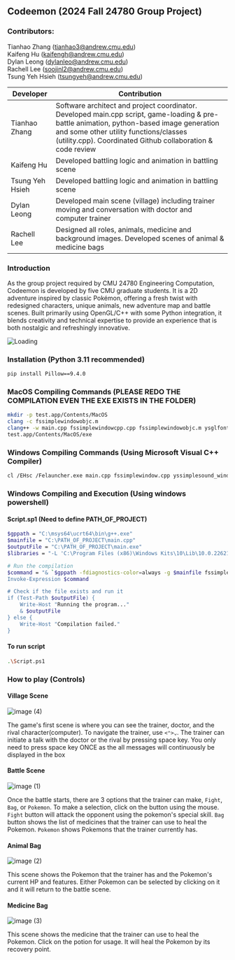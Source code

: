 ## Codeemon (2024 Fall 24780 Group Project)

### Contributors: 
Tianhao Zhang (tianhao3@andrew.cmu.edu)  
Kaifeng Hu (kaifengh@andrew.cmu.edu)  
Dylan Leong (dylanleo@andrew.cmu.edu)  
Rachell Lee (soojinl2@andrew.cmu.edu)  
Tsung Yeh Hsieh (tsungyeh@andrew.cmu.edu)  

| Developer | Contribution |
|----------|----------|
| Tianhao Zhang    | Software architect and project coordinator. Developed main.cpp script, game-loading & pre-battle animation, python-based image generation and some other utility functions/classes (utility.cpp). Coordinated Github collaboration & code review|
| Kaifeng Hu    | Developed battling logic and animation in battling scene |
| Tsung Yeh Hsieh    | Developed battling logic and animation in battling scene    |
| Dylan Leong    | Developed main scene (village) including trainer moving and conversation with doctor and computer trainer |
| Rachell Lee    | Designed all roles, animals, medicine and background images. Developed scenes of animal & medicine bags  |

### Introduction
As the group project required by CMU 24780 Engineering Computation, Codeemon is developed by five CMU graduate students. It is a 2D adventure inspired by classic Pokémon, offering a fresh twist with redesigned characters, unique animals, new adventure map and battle scenes. Built primarily using OpenGL/C++ with some Python integration, it blends creativity and technical expertise to provide an experience that is both nostalgic and refreshingly innovative. 

![Loading](https://github.com/user-attachments/assets/91e9fe9a-99ff-4be5-a588-8ada27f2ce1f)

### Installation (Python 3.11 recommended)
```bash
pip install Pillow==9.4.0
```

### MacOS Compiling Commands (PLEASE REDO THE COMPILATION EVEN THE EXE EXISTS IN THE FOLDER)

```bash
mkdir -p test.app/Contents/MacOS
clang -c fssimplewindowobjc.m
clang++ -w main.cpp fssimplewindowcpp.cpp fssimplewindowobjc.m ysglfontdata.c yssimplesound.cpp yssimplesound_macosx_objc.m yspng.cpp yspngenc.cpp BattleScene.cpp Medicine.cpp People.cpp Pokemon.cpp Trainer.cpp Utility.cpp -framework Cocoa -framework OpenGL -framework AVFoundation -o test.app/Contents/MacOS/exe
test.app/Contents/MacOS/exe
```

### Windows Compiling Commands (Using Microsoft Visual C++ Compiler)
```bash
cl /EHsc /Felauncher.exe main.cpp fssimplewindow.cpp yssimplesound_windows.cpp yspng.cpp yspngenc.cpp ysglfontdata.c BattleScene.cpp Medicine.cpp People.cpp Pokemon.cpp Trainer.cpp Utility.cpp /link opengl32.lib user32.lib gdi32.lib winmm.lib
```

### Windows Compiling and Execution (Using windows powershell)
#### Script.sp1 (Need to define PATH_OF_PROJECT)
```bash
$gppath = "C:\msys64\ucrt64\bin\g++.exe"
$mainfile = "C:\PATH_OF_PROJECT\main.cpp"
$outputFile = "C:\PATH_OF_PROJECT\main.exe"
$libraries = "-L 'C:\Program Files (x86)\Windows Kits\10\Lib\10.0.22621.0\um\x86' -lOpenGL32 -lgdi32 -limm32 -lglu32 -ldsound -luuid -lole32"

# Run the compilation
$command = "& `$gppath -fdiagnostics-color=always -g $mainfile fssimplewindow.cpp yssimplesound_windows.cpp BattleScene.cpp Medicine.cpp Pokemon.cpp Trainer.cpp Utility.cpp ysglfontdata.c yspng.cpp yspngenc.cpp People.cpp $libraries -o $outputFile"
Invoke-Expression $command

# Check if the file exists and run it
if (Test-Path $outputFile) {
    Write-Host "Running the program..."
    & $outputFile
} else {
    Write-Host "Compilation failed."
}

```

#### To run script
```bash
.\Script.ps1
```

### How to play (Controls)
#### Village Scene
![image (4)](https://github.com/user-attachments/assets/3505a663-d5ce-4fda-8e43-95dae27cca41)

The game's first scene is where you can see the trainer, doctor, and the rival character(computer). To navigate the trainer, use `<⌃>⌄`. The trainer can initiate a talk with the doctor or the rival by pressing space key. You only need to press space key ONCE as the all messages will continuously be displayed in the box

#### Battle Scene
![image (1)](https://github.com/user-attachments/assets/24e0b2ab-3005-4eb5-81dc-6eb455107cf8)

Once the battle starts, there are 3 options that the trainer can make, `Fight`, `Bag`, or `Pokemon`. To make a selection, click on the button using the mouse.
`Fight` button will attack the opponent using the pokemon's special skill. `Bag` button shows the list of medicines that the trainer can use to heal the Pokemon. `Pokemon` shows Pokemons that the trainer currently has. 

#### Animal Bag
![image (2)](https://github.com/user-attachments/assets/4f6c7b9a-b970-44d9-a9fe-b6eec3cd6107)

This scene shows the Pokemon that the trainer has and the Pokemon's current HP and features. Either Pokemon can be selected by clicking on it and it will return to the battle scene.

#### Medicine Bag
![image (3)](https://github.com/user-attachments/assets/f97ac890-e8ea-41eb-9ab1-c8a70db5a2d5)

This scene shows the medicine that the trainer can use to heal the Pokemon. Click on the potion for usage. It will heal the Pokemon by its recovery point.

